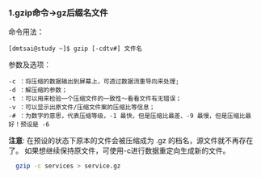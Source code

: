 ### 1.gzip命令->gz后缀名文件

命令用法：
```linux
[dmtsai@study ~]$ gzip [-cdtv#] 文件名
```

参数及选项：
```
-c ：将压缩的数据输出到屏幕上，可透过数据流重导向来处理;
-d ：解压缩的参数；
-t ：可以用来检验一个压缩文件的一致性～看看文件有无错误；
-v ：可以显示出原文件/压缩文件案的压缩比等信息；
-# ：为数字的意思，代表压缩等级，-1 最快，但是压缩比最差、-9 最慢，但是压缩比最好！预设是 -6
```

**注意**: 在预设的状态下原本的文件会被压缩成为 .gz 的档名，源文件就不再存在了。 如果想继续保持原文件，可使用-c进行数据重定向生成新的文件。
``` bash
  gzip -c services > service.gz
```
